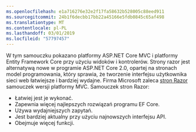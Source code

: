 ```yaml
---
ms.openlocfilehash: e1a716276e32e2f17fa58632b528005c88eed911
ms.sourcegitcommit: 24b1f6decbb17bb22a45166e5fdb0845c65af498
ms.translationtype: MT
ms.contentlocale: pl-PL
ms.lasthandoff: 03/01/2019
ms.locfileid: "57797457"
---
```

W tym samouczku pokazano platformy ASP.NET Core MVC i platformy Entity Framework Core przy użyciu widoków i kontrolerów. Strony razor jest alternatywą nowe w programie ASP.NET Core 2.0, opartej na stronach model programowania, który sprawia, że tworzenie interfejsu użytkownika sieci web łatwiejsze i bardziej wydajne. Firma Microsoft zaleca [stron Razor](xref:data/ef-rp/intro) samouczek wersji platformy MVC. Samouczek stron Razor:

* Łatwiej jest je wykonać.
* Zapewnia więcej najlepszych rozwiązań programu EF Core.
* Używa wydajniejszych zapytań.
* Jest bardziej aktualny przy użyciu najnowszych interfejsu API.
* Obejmuje więcej funkcji.
